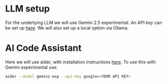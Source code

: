 # LLM setup

For the underlying LLM we will use Gemini 2.5 experimental. An API key can be set up [here](https://aistudio.google.com/app/apikey). We will also set up a local option via Ollama.

# AI Code Assistant

Here we will use aider, with installation instructions [here](https://aider.chat/docs/install.html). To use this with Gemini experimental use:
```bash
aider --model gemini-exp --api-key google=<YOUR API KEY>
```
